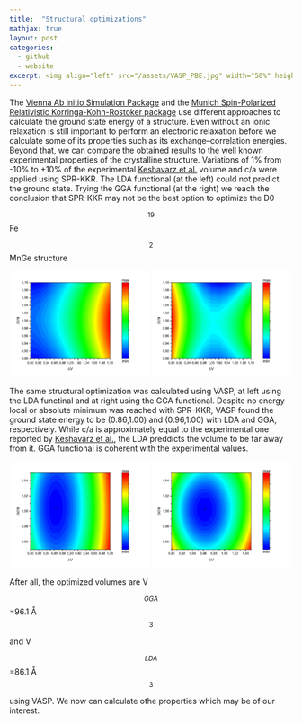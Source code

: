 ```yaml
---
title:  "Structural optimizations"
mathjax: true
layout: post
categories:
  - github
  - website
excerpt: <img align="left" src="/assets/VASP_PBE.jpg" width="50%" height="50%"><p align="justify"> The Vienna Ab initio Simulation package and the Munich Spin-Polarized Relativistic Korringa-Kohn-Rostoker package use different approaches to calculate the ground state energy of a structure. Even without an ionic relaxation, it is important to perform an electronic relaxation before calculating some of its properties, such as its exchange-correlation energies. Thus, before calculating these values, we can compare the experimentally known properties with the computational results to validate the model. </p> 
---
```


The [Vienna Ab initio Simulation Package](http://wolf.ifj.edu.pl/workshop/work2008/tutorial/vasp.pdf) and the [Munich Spin-Polarized Relativistic Korringa-Kohn-Rostoker package](https://www.ebert.cup.uni-muenchen.de/old/index.php?option=com_remository&Itemid=20&func=startdown&id=51&lang=de) use different approaches to calculate the ground state energy of a structure. Even without an ionic relaxation is still important to perform an electronic relaxation before we calculate some of its properties such as its exchange–correlation energies. Beyond that, we can compare the obtained results to the well known experimental properties of the crystalline structure. Variations of 1% from -10% to +10% of the experimental [Keshavarz et al.](https://doi.org/10.1016/j.jallcom.2018.07.298) volume and c/a were applied using SPR-KKR. The LDA functional (at the left) could not predict the ground state. Trying the GGA functional (at the right) we reach the conclusion that SPR-KKR may not be the best option to optimize the D0$$_{19}$$ Fe$$_{2}$$MnGe structure

<p align="center">
  <img src="/assets/SPRKKR_LDA.jpg" width="49%" />
  <img src="/assets/SPRKKR_PBE.jpg" width="49%" /> 
</p>

The same structural optimization was calculated using VASP, at left using the LDA functinal and at right using the GGA functional. Despite no energy local or absolute minimum was reached with SPR-KKR, VASP found the ground state energy to be (0.86,1.00) and (0.96,1.00) with LDA and GGA, respectively. While c/a is approximately equal to the experimental one reported by [Keshavarz et al.](https://doi.org/10.1016/j.jallcom.2018.07.298), the LDA preddicts the volume to be far away from it. GGA functional is coherent with the experimental values. 

<p align="center">
  <img src="/assets/VASP_LDA.jpg" width="49%" />
  <img src="/assets/VASP_PBE.jpg" width="49%" /> 
</p>

After all, the optimized volumes are V$$_{GGA}$$=96.1 Å$$^{3}$$ and V$$_{LDA}$$=86.1 Å$$^{3}$$ using VASP. We now can calculate othe properties which may be of our interest.
